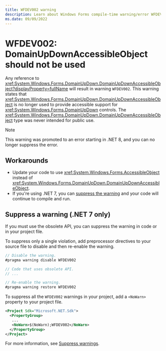 ```yaml
---
title: WFDEV002 warning
description: Learn about Windows Forms compile-time warning/error WFDEV002.
ms.date: 09/09/2022
---
```

# WFDEV002: DomainUpDownAccessibleObject should not be used

Any reference to <xref:System.Windows.Forms.DomainUpDown.DomainUpDownAccessibleObject?displayProperty=fullName> will result in warning `WFDEV002`. This warning states that <xref:System.Windows.Forms.DomainUpDown.DomainUpDownAccessibleObject> is no longer used to provide accessible support for <xref:System.Windows.Forms.DomainUpDown> controls. The <xref:System.Windows.Forms.DomainUpDown.DomainUpDownAccessibleObject> type was never intended for public use.

> [!NOTE]
> This warning was promoted to an error starting in .NET 8, and you can no longer suppress the error.

## Workarounds

- Update your code to use <xref:System.Windows.Forms.AccessibleObject> instead of <xref:System.Windows.Forms.DomainUpDown.DomainUpDownAccessibleObject>.
- If you're using .NET 7, you can [suppress the warning](#suppress-a-warning-net-7-only) and your code will continue to compile and run.

## Suppress a warning (.NET 7 only)

If you must use the obsolete API, you can suppress the warning in code or in your project file.

To suppress only a single violation, add preprocessor directives to your source file to disable and then re-enable the warning.

```csharp
// Disable the warning.
#pragma warning disable WFDEV002

// Code that uses obsolete API.
// ...

// Re-enable the warning.
#pragma warning restore WFDEV002
```

To suppress all the `WFDEV002` warnings in your project, add a `<NoWarn>` property to your project file.

```xml
<Project Sdk="Microsoft.NET.Sdk">
  <PropertyGroup>
   ...
   <NoWarn>$(NoWarn);WFDEV002</NoWarn>
  </PropertyGroup>
</Project>
```

For more information, see [Suppress warnings](obsoletions-overview.md#suppress-warnings).
